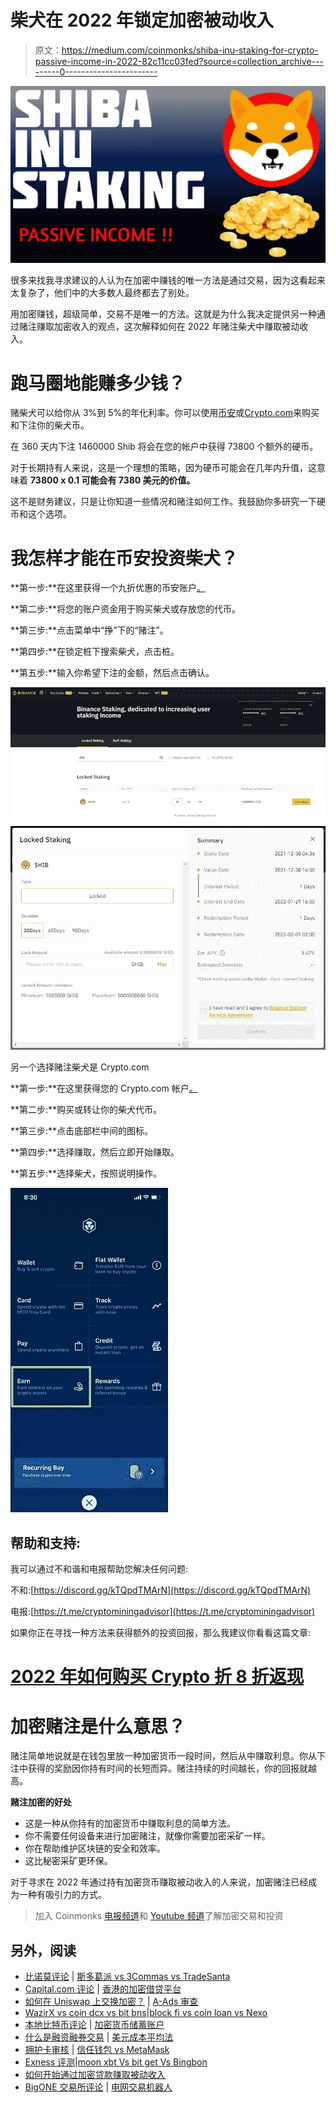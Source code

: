 # 柴犬在 2022 年锁定加密被动收入

> 原文：<https://medium.com/coinmonks/shiba-inu-staking-for-crypto-passive-income-in-2022-82c11cc03fed?source=collection_archive---------0----------------------->

![](img/be4e1a16e828d0394db94d6b2ef1bfcb.png)

很多来找我寻求建议的人认为在加密中赚钱的唯一方法是通过交易，因为这看起来太复杂了，他们中的大多数人最终都去了别处。

用加密赚钱，超级简单，交易不是唯一的方法。这就是为什么我决定提供另一种通过赌注赚取加密收入的观点，这次解释如何在 2022 年赌注柴犬中赚取被动收入。

# 跑马圈地能赚多少钱？

赌柴犬可以给你从 3%到 5%的年化利率。你可以使用[币安](https://accounts.binance.com/en/register?ref=K5XIYGD8)或[Crypto.com](https://crypto.com/app/az7qh3qye4)来购买和下注你的柴犬币。

在 360 天内下注 1460000 Shib 将会在您的帐户中获得 73800 个额外的硬币。

对于长期持有人来说，这是一个理想的策略，因为硬币可能会在几年内升值，这意味着 **73800 x 0.1 可能会有 7380 美元的价值。**

这不是财务建议，只是让你知道一些情况和赌注如何工作。我鼓励你多研究一下硬币和这个选项。

# 我怎样才能在币安投资柴犬？

**第一步:**在这里获得一个九折优惠的币安账户[。](https://accounts.binance.com/en/register?ref=K5XIYGD8)

**第二步:**将您的账户资金用于购买柴犬或存放您的代币。

**第三步:**点击菜单中“挣”下的“赌注”。

**第四步:**在锁定桩下搜索柴犬，点击桩。

**第五步:**输入你希望下注的金额，然后点击确认。

![](img/2fc70a9a40b9395cb93da9cfc1110907.png)![](img/537973d4c43854eeab47024e048b6823.png)

另一个选择赌注柴犬是 Crypto.com

**第一步:**在这里获得您的 Crypto.com 帐户[。](https://crypto.com/app/az7qh3qye4)

**第二步:**购买或转让你的柴犬代币。

**第三步:**点击底部栏中间的图标。

**第四步:**选择赚取，然后立即开始赚取。

**第五步:**选择柴犬，按照说明操作。

![](img/1a0507e2cea19e984dbd4fc958383dcf.png)

## 帮助和支持:

我可以通过不和谐和电报帮助您解决任何问题:

不和:[https://discord.gg/kTQpdTMArN](https://discord.gg/kTQpdTMArN)

电报:[https://t.me/cryptominingadvisor](https://t.me/cryptominingadvisor)

如果你正在寻找一种方法来获得额外的投资回报，那么我建议你看看这篇文章:

# [2022 年如何购买 Crypto 折 8 折返现](/@lumabooks/how-to-buy-crypto-with-10-discount-and-8-cashback-in-2022-4488c1bde8d1)

# 加密赌注是什么意思？

赌注简单地说就是在钱包里放一种加密货币一段时间，然后从中赚取利息。你从下注中获得的奖励因你持有时间的长短而异。赌注持续的时间越长，你的回报就越高。

**赌注加密的好处**

*   这是一种从你持有的加密货币中赚取利息的简单方法。
*   你不需要任何设备来进行加密赌注，就像你需要加密采矿一样。
*   你在帮助维护区块链的安全和效率。
*   这比秘密采矿更环保。

对于寻求在 2022 年通过持有加密货币赚取被动收入的人来说，加密赌注已经成为一种有吸引力的方式。

> 加入 Coinmonks [电报频道](https://t.me/coincodecap)和 [Youtube 频道](https://www.youtube.com/c/coinmonks/videos)了解加密交易和投资

## 另外，阅读

*   [比诺莫评论](https://blog.coincodecap.com/binomo-review) | [斯多葛派 vs 3Commas vs TradeSanta](https://blog.coincodecap.com/stoic-vs-3commas-vs-tradesanta)
*   [Capital.com 评论](https://blog.coincodecap.com/capital-com-review) | [香港的加密借贷平台](https://blog.coincodecap.com/crypto-lending-hong-kong)
*   [如何在 Uniswap 上交换加密？](https://blog.coincodecap.com/swap-crypto-on-uniswap) | [A-Ads 审查](https://blog.coincodecap.com/a-ads-review)
*   [WazirX vs coin dcx vs bit bns](/coinmonks/wazirx-vs-coindcx-vs-bitbns-149f4f19a2f1)|[block fi vs coin loan vs Nexo](/coinmonks/blockfi-vs-coinloan-vs-nexo-cb624635230d)
*   [本地比特币评论](/coinmonks/localbitcoins-review-6cc001c6ed56) | [加密货币储蓄账户](https://blog.coincodecap.com/cryptocurrency-savings-accounts)
*   [什么是融资融券交易](https://blog.coincodecap.com/margin-trading) | [美元成本平均法](https://blog.coincodecap.com/dca)
*   [拥护卡审核](https://blog.coincodecap.com/uphold-card-review) | [信任钱包 vs MetaMask](https://blog.coincodecap.com/trust-wallet-vs-metamask)
*   [Exness 评测](https://blog.coincodecap.com/exness-review)|[moon xbt Vs bit get Vs Bingbon](https://blog.coincodecap.com/bingbon-vs-bitget-vs-moonxbt)
*   [如何开始通过加密贷款赚取被动收入](https://blog.coincodecap.com/passive-income-crypto-lending)
*   [BigONE 交易所评论](/coinmonks/bigone-exchange-review-64705d85a1d4) | [电网交易机器人](https://blog.coincodecap.com/grid-trading)